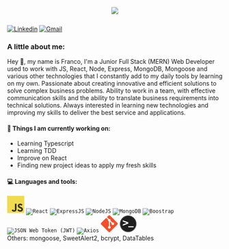 <h1 align="center">
  <a href="https://git.io/typing-svg">
    <img src="https://readme-typing-svg.herokuapp.com/?lines=Hi+there!+👋;This+is+Franco;Nice+to+meet+you!&center=true&size=25">
  </a>
</h1>

[![Linkedin](https://img.shields.io/badge/-LinkedIn-blue?style=flat&logo=Linkedin&logoColor=white)](https://www.linkedin.com/in/franco-c-21989421a/)
[![Gmail](https://img.shields.io/badge/-Gmail-c14438?style=flat&logo=Gmail&logoColor=white)](mailto:francoit1999@gmail.com)

### A little about me:
Hey 👋, my name is Franco, I'm a Junior Full Stack (MERN) Web Developer used to work with JS, React, Node, Express, MongoDB, Mongoose and various other technologies that I constantly add to my daily tools by learning on my own. Passionate about creating innovative and efficient solutions to solve complex business problems. Ability to work in a team, with effective communication skills and the ability to translate business requirements into technical solutions. Always interested in learning new technologies and improving my skills to deliver the best service and applications.


#### 🌱 Things I am currently working on: 
- Learning Typescript
- Learning TDD
- Improve on React
- Finding new project ideas to apply my fresh skills


#### :computer: Languages and tools:
<code><img height="40" src="https://raw.githubusercontent.com/github/explore/80688e429a7d4ef2fca1e82350fe8e3517d3494d/topics/javascript/javascript.png" alt="Javascript"></code>
<code><img height="40" src="https://res.cloudinary.com/dntnaemjx/image/upload/v1678825590/800px-React.svg_jfyp1h.png" alt="React"></code>
<code><img height="40" src="https://res.cloudinary.com/dntnaemjx/image/upload/v1678825591/express_e8btcw.webp" alt="ExpressJS"></code>
<code><img height="40" src="https://res.cloudinary.com/dntnaemjx/image/upload/v1678825591/nodejs_txy9gp.png" alt="NodeJS"></code>
<code><img height="40" src="https://res.cloudinary.com/dntnaemjx/image/upload/v1669053136/icons8-mongodb-240_ffwamw.png" alt="MongoDB"></code>
<code><img height="40" src="https://www.vectorlogo.zone/logos/getbootstrap/getbootstrap-icon.svg" alt="Boostrap"></code>
<code><img height="40" src="https://res.cloudinary.com/dntnaemjx/image/upload/v1669058547/jwt_lsndj9.png" alt="JSON Web Token (JWT)"></code>
<code><img height="40" src="https://res.cloudinary.com/dntnaemjx/image/upload/v1678825565/PngItem_913031_kugpxn.png" alt="Axios"></code>
<code><img height="40" src="https://raw.githubusercontent.com/devicons/devicon/master/icons/git/git-original.svg" alt="Git"></code>
<code><img height="40" src="https://raw.githubusercontent.com/github/explore/80688e429a7d4ef2fca1e82350fe8e3517d3494d/topics/terminal/terminal.png" alt="terminal"></code>
<br>
Others: mongoose, SweetAlert2, bcrypt, DataTables

<br>

